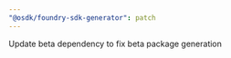 ```yaml
---
"@osdk/foundry-sdk-generator": patch
---
```


Update beta dependency to fix beta package generation
